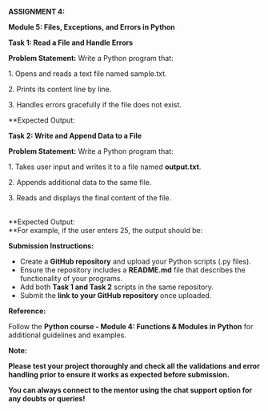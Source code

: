 **ASSIGNMENT 4:**

**Module 5: Files, Exceptions, and Errors in Python**

**Task 1: Read a File and Handle Errors**

**Problem Statement:** Write a Python program that:

1\. Opens and reads a text file named sample.txt.

2\. Prints its content line by line.

3\. Handles errors gracefully if the file does not exist.

**Expected Output:  


**Task 2: Write and Append Data to a File**

**Problem Statement:** Write a Python program that:

1\. Takes user input and writes it to a file named **output.txt**.

2\. Appends additional data to the same file.

3\. Reads and displays the final content of the file.

<br/>**Expected Output:  
**For example, if the user enters 25, the output should be:  

**Submission Instructions:**

- Create a **GitHub repository** and upload your Python scripts (.py files).
- Ensure the repository includes a **README.md** file that describes the functionality of your programs.
- Add both **Task 1 and Task 2** scripts in the same repository.
- Submit the **link to your GitHub repository** once uploaded.

**Reference:**

Follow the **Python course - Module 4: Functions & Modules in Python** for additional guidelines and examples.

**Note:**

**Please test your project thoroughly and check all the validations and error handling prior to ensure it works as expected before submission.**

**You can always connect to the mentor using the chat support option for any doubts or queries!**
